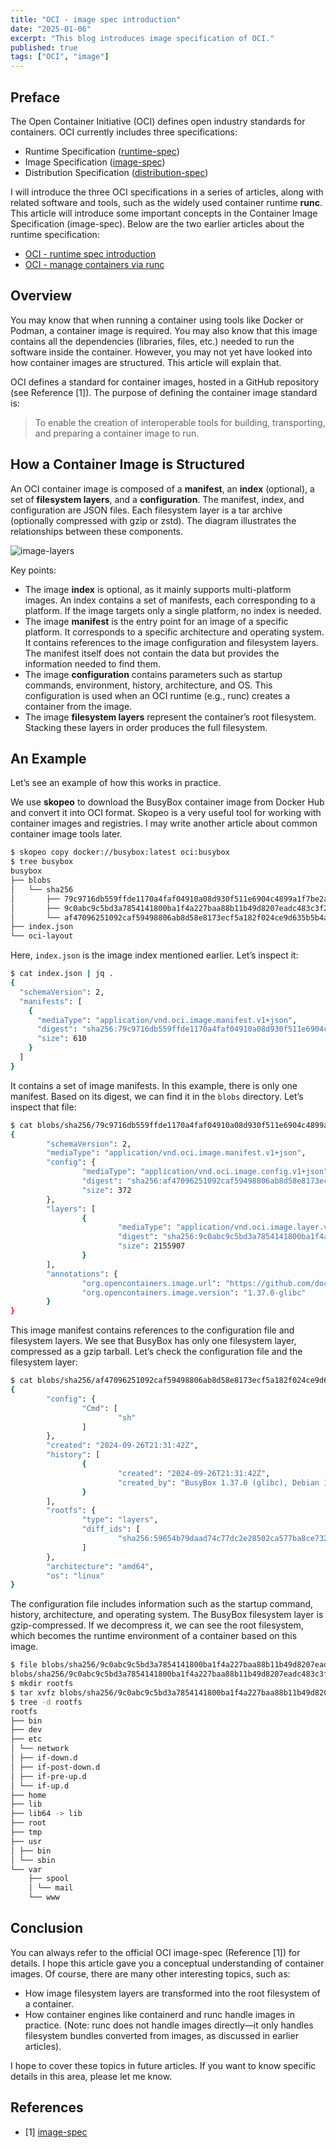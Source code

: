 ```yaml
---
title: "OCI - image spec introduction"
date: "2025-01-06"
excerpt: "This blog introduces image specification of OCI."
published: true
tags: ["OCI", "image"]
---
```


## Preface

The Open Container Initiative (OCI) defines open industry standards for containers.
OCI currently includes three specifications:

- Runtime Specification ([runtime-spec](https://github.com/opencontainers/runtime-spec/tree/main))
- Image Specification ([image-spec](https://github.com/opencontainers/image-spec))
- Distribution Specification ([distribution-spec](https://github.com/opencontainers/distribution-spec))

I will introduce the three OCI specifications in a series of articles, along with
related software and tools, such as the widely used container runtime **runc**.
This article will introduce some important concepts in the Container Image
Specification (image-spec). Below are the two earlier articles about the runtime
specification:

- [OCI - runtime spec introduction](/blog/intro-oci-runc) 
- [OCI - manage containers via runc](/blog/manage-ctr-by-runc)

## Overview

You may know that when running a container using tools like Docker or Podman, a
container image is required. You may also know that this image contains all the
dependencies (libraries, files, etc.) needed to run the software inside the
container. However, you may not yet have looked into how container images are
structured. This article will explain that.

OCI defines a standard for container images, hosted in a GitHub repository
(see Reference [1]). The purpose of defining the container image standard is:

> To enable the creation of interoperable tools for building, transporting, and
> preparing a container image to run.

## How a Container Image is Structured

An OCI container image is composed of a **manifest**, an **index** (optional), a
set of **filesystem layers**, and a **configuration**. The manifest, index, and
configuration are JSON files. Each filesystem layer is a tar archive (optionally
compressed with gzip or zstd). The diagram illustrates the relationships between
these components.

![image-layers](/images/image-layers.png)

Key points:

- The image **index** is optional, as it mainly supports multi-platform images.
An index contains a set of manifests, each corresponding to a platform. If the
image targets only a single platform, no index is needed.
- The image **manifest** is the entry point for an image of a specific platform.
It corresponds to a specific architecture and operating system. It contains
references to the image configuration and filesystem layers. The manifest itself
does not contain the data but provides the information needed to find them.
- The image **configuration** contains parameters such as startup commands,
environment, history, architecture, and OS. This configuration is used when an
OCI runtime (e.g., runc) creates a container from the image.
- The image **filesystem layers** represent the container’s root filesystem.
Stacking these layers in order produces the full filesystem.

## An Example

Let’s see an example of how this works in practice.

We use **skopeo** to download the BusyBox container image from Docker Hub and
convert it into OCI format. Skopeo is a very useful tool for working with container
images and registries. I may write another article about common container image
tools later.

```sh
$ skopeo copy docker://busybox:latest oci:busybox
$ tree busybox
busybox
├── blobs
│   └── sha256
│       ├── 79c9716db559ffde1170a4faf04910a08d930f511e6904c4899a1f7be2abfb34
│       ├── 9c0abc9c5bd3a7854141800ba1f4a227baa88b11b49d8207eadc483c3f2496de
│       └── af47096251092caf59498806ab8d58e8173ecf5a182f024ce9d635b5b4a55d66
├── index.json
└── oci-layout
```

Here, `index.json` is the image index mentioned earlier. Let’s inspect it:

```sh
$ cat index.json | jq .
{
  "schemaVersion": 2,
  "manifests": [
    {
      "mediaType": "application/vnd.oci.image.manifest.v1+json",
      "digest": "sha256:79c9716db559ffde1170a4faf04910a08d930f511e6904c4899a1f7be2abfb34",
      "size": 610
    }
  ]
}
```

It contains a set of image manifests. In this example, there is only one manifest.
Based on its digest, we can find it in the `blobs` directory. Let’s inspect that file:

```sh
$ cat blobs/sha256/79c9716db559ffde1170a4faf04910a08d930f511e6904c4899a1f7be2abfb34 
{
        "schemaVersion": 2,
        "mediaType": "application/vnd.oci.image.manifest.v1+json",
        "config": {
                "mediaType": "application/vnd.oci.image.config.v1+json",
                "digest": "sha256:af47096251092caf59498806ab8d58e8173ecf5a182f024ce9d635b5b4a55d66",
                "size": 372
        },
        "layers": [
                {
                        "mediaType": "application/vnd.oci.image.layer.v1.tar+gzip",
                        "digest": "sha256:9c0abc9c5bd3a7854141800ba1f4a227baa88b11b49d8207eadc483c3f2496de",
                        "size": 2155907
                }
        ],
        "annotations": {
                "org.opencontainers.image.url": "https://github.com/docker-library/busybox",
                "org.opencontainers.image.version": "1.37.0-glibc"
        }
}
```

This image manifest contains references to the configuration file and filesystem
layers. We see that BusyBox has only one filesystem layer, compressed as a gzip
tarball. Let’s check the configuration file and the filesystem layer:

```sh
$ cat blobs/sha256/af47096251092caf59498806ab8d58e8173ecf5a182f024ce9d635b5b4a55d66 
{
        "config": {
                "Cmd": [
                        "sh"
                ]
        },
        "created": "2024-09-26T21:31:42Z",
        "history": [
                {
                        "created": "2024-09-26T21:31:42Z",
                        "created_by": "BusyBox 1.37.0 (glibc), Debian 12"
                }
        ],
        "rootfs": {
                "type": "layers",
                "diff_ids": [
                        "sha256:59654b79daad74c77dc2e28502ca577ba8ce73276720002234a23fc60ee92692"
                ]
        },
        "architecture": "amd64",
        "os": "linux"
}
```

The configuration file includes information such as the startup command, history,
architecture, and operating system. The BusyBox filesystem layer is gzip-compressed.
If we decompress it, we can see the root filesystem, which becomes the runtime
environment of a container based on this image.

```sh
$ file blobs/sha256/9c0abc9c5bd3a7854141800ba1f4a227baa88b11b49d8207eadc483c3f2496de
blobs/sha256/9c0abc9c5bd3a7854141800ba1f4a227baa88b11b49d8207eadc483c3f2496de: gzip compressed data, from Unix, original size modulo 2^324505600
$ mkdir rootfs
$ tar xvfz blobs/sha256/9c0abc9c5bd3a7854141800ba1f4a227baa88b11b49d8207eadc483c3f2496de -C rootfs
$ tree -d rootfs
rootfs
├── bin
├── dev
├── etc
│ └── network
│ ├── if-down.d
│ ├── if-post-down.d
│ ├── if-pre-up.d
│ └── if-up.d
├── home
├── lib
├── lib64 -> lib
├── root
├── tmp
├── usr
│ ├── bin
│ └── sbin
└── var
    ├── spool
    │ └── mail
    └── www
```

## Conclusion

You can always refer to the official OCI image-spec (Reference [1]) for details.
I hope this article gave you a conceptual understanding of container images. Of
course, there are many other interesting topics, such as:

- How image filesystem layers are transformed into the root filesystem of a container.
- How container engines like containerd and runc handle images in practice. (Note:
runc does not handle images directly—it only handles filesystem bundles converted
from images, as discussed in earlier articles).

I hope to cover these topics in future articles. If you want to know specific
details in this area, please let me know.

## References

- [1] [image-spec](https://github.com/opencontainers/image-spec)